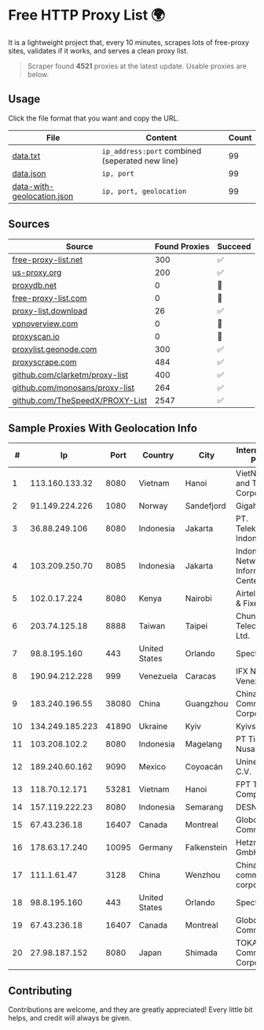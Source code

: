 
# Free HTTP Proxy List 🌍

It is a lightweight project that, every 10 minutes, scrapes lots of free-proxy sites, validates if it works, and serves a clean proxy list.


> Scraper found **4521** proxies at the latest update. Usable proxies are below.

## Usage

Click the file format that you want and copy the URL.


|File|Content|Count|
|----|-------|-----|
|[data.txt](https://raw.githubusercontent.com/themiralay/Proxy-List-World/master/data.txt)|`ip_address:port` combined (seperated new line)|99|
|[data.json](https://raw.githubusercontent.com/themiralay/Proxy-List-World/master/data.json)|`ip, port`|99|
|[data-with-geolocation.json](https://raw.githubusercontent.com/themiralay/Proxy-List-World/master/data-with-geolocation.json)|`ip, port, geolocation`|99|

## Sources

|Source|Found Proxies|Succeed|
|------|-------------|-------|
|[free-proxy-list.net](https://free-proxy-list.net)|300|✅|
|[us-proxy.org](https://www.us-proxy.org)|200|✅|
|[proxydb.net](http://proxydb.net)|0|🚫|
|[free-proxy-list.com](https://free-proxy-list.com/?page=&port=&type%5B%5D=http&type%5B%5D=https&up_time=0&search=Search)|0|🚫|
|[proxy-list.download](https://www.proxy-list.download/HTTP)|26|✅|
|[vpnoverview.com](https://vpnoverview.com/privacy/anonymous-browsing/free-proxy-servers)|0|🚫|
|[proxyscan.io](https://www.proxyscan.io)|0|🚫|
|[proxylist.geonode.com](https://proxylist.geonode.com/api/proxy-list?limit=300&page=1&sort_by=lastChecked&sort_type=desc&protocols=http,https)|300|✅|
|[proxyscrape.com](https://api.proxyscrape.com/v2/?request=displayproxies&protocol=http&timeout=10000&country=all&ssl=all&anonymity=all)|484|✅|
|[github.com/clarketm/proxy-list](https://raw.githubusercontent.com/clarketm/proxy-list/master/proxy-list-raw.txt)|400|✅|
|[github.com/monosans/proxy-list](https://raw.githubusercontent.com/monosans/proxy-list/main/proxies/http.txt)|264|✅|
|[github.com/TheSpeedX/PROXY-List](https://raw.githubusercontent.com/TheSpeedX/PROXY-List/master/http.txt)|2547|✅|


## Sample Proxies With Geolocation Info

|#|Ip|Port|Country|City|Internet Service Provider|
|-|--|----|-------|----|-------------------------|
|1|113.160.133.32|8080|Vietnam|Hanoi|VietNam Post and Telecom Corporation|
|2|91.149.224.226|1080|Norway|Sandefjord|Gigahost|
|3|36.88.249.106|8080|Indonesia|Jakarta|PT. Telekomunikasi Indonesia|
|4|103.209.250.70|8085|Indonesia|Jakarta|Indonesia Network Information Center|
|5|102.0.17.224|8080|Kenya|Nairobi|Airtel KE Mobile & Fixed Internet|
|6|203.74.125.18|8888|Taiwan|Taipei|Chunghwa Telecom Co., Ltd.|
|7|98.8.195.160|443|United States|Orlando|Spectrum|
|8|190.94.212.228|999|Venezuela|Caracas|IFX Networks Venezuela C.A.|
|9|183.240.196.55|38080|China|Guangzhou|China Mobile Communications Corporation|
|10|134.249.185.223|41890|Ukraine|Kyiv|Kyivstar UA|
|11|103.208.102.2|8080|Indonesia|Magelang|PT Tidar Lintas Nusa|
|12|189.240.60.162|9090|Mexico|Coyoacán|Uninet S.A. de C.V.|
|13|118.70.12.171|53281|Vietnam|Hanoi|FPT Telecom Company|
|14|157.119.222.23|8080|Indonesia|Semarang|DESNET|
|15|67.43.236.18|16407|Canada|Montreal|GloboTech Communications|
|16|178.63.17.240|10095|Germany|Falkenstein|Hetzner Online GmbH|
|17|111.1.61.47|3128|China|Wenzhou|China Mobile communications corporation|
|18|98.8.195.160|443|United States|Orlando|Spectrum|
|19|67.43.236.18|16407|Canada|Montreal|GloboTech Communications|
|20|27.98.187.152|8080|Japan|Shimada|TOKAI Communications Corporation|



## Contributing

Contributions are welcome, and they are greatly appreciated! Every
little bit helps, and credit will always be given.

